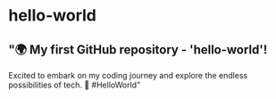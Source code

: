 # hello-world
## "🌍 My first GitHub repository - **'hello-world'!** 
Excited to embark on my coding journey and explore the endless possibilities of tech. 🚀 
#HelloWorld"
